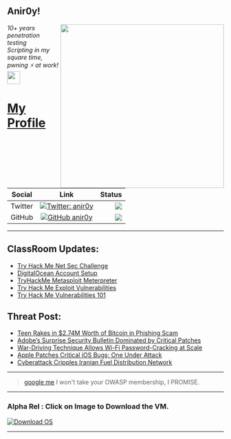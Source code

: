<h2>Anir0y!</h2>
<img align='right' src="https://github-readme-stats.vercel.app/api?username=anir0y&show_icons=true&theme=dark" width="380">
<p><em>10+ years penetration testing<br>
  Scripting in my square time, pwning ⚡ at work!<img src="https://media.giphy.com/media/WUlplcMpOCEmTGBtBW/giphy.gif" width="30"> 
</em></p>



# [My Profile](https://anir0y.in/refer=githubreadme)

| Social   |      Link      | Status|
|----------|:-------------:|--:|
| Twitter |  [![Twitter: anir0y](https://img.shields.io/twitter/follow/anir0y?label=Follow%20me&style=plastic)](https://twitter.com/anir0y)| ![](https://img.shields.io/badge/Status-Online-blue)|
| GitHub |    [![GitHub anir0y](https://img.shields.io/github/followers/anir0y?label=Fork%20me&style=plastic)](https://github.com/anir0y)   | ![](https://img.shields.io/badge/Status-Online-blue)|


---

## ClassRoom Updates:

<!-- CLASS:START -->
- [Try Hack Me Net Sec Challenge](https://classroom.anir0y.in/post/tryhackme-netsecchallenge/)
- [DigitalOcean Account Setup](https://classroom.anir0y.in/post/ref-do/)
- [TryHackMe Metasploit Meterpreter](https://classroom.anir0y.in/post/tryhackme-meterpreter/)
- [Try Hack Me Exploit Vulnerabilities](https://classroom.anir0y.in/post/tryhackme-exploitingavulnerabilityv2.md/)
- [Try Hack Me Vulnerabilities 101](https://classroom.anir0y.in/post/tryhackme-vulnerabilities101/)
<!-- CLASS:END -->

## Threat Post:

<!-- THREAT:START -->
- [Teen Rakes in $2.74M Worth of Bitcoin in Phishing Scam](https://threatpost.com/teen-rakes-in-2-74m-worth-of-bitcoin-in-phishing-scam/175834/)
- [Adobe’s Surprise Security Bulletin Dominated by Critical Patches](https://threatpost.com/critical-patches-adobe-security-bulletin/175825/)
- [War-Driving Technique Allows Wi-Fi Password-Cracking at Scale](https://threatpost.com/war-driving-wi-fi-password-cracking/175817/)
- [Apple Patches Critical iOS Bugs; One Under Attack](https://threatpost.com/apple-patches-ios-bugs/175803/)
- [Cyberattack Cripples Iranian Fuel Distribution Network](https://threatpost.com/cyberattack-cripples-iranian-fuel-distribution-network/175794/)
<!-- THREAT:END -->
---


> [google me](https://google.com/search?q=@anir0y) I won't take your OWASP membership, I PROMISE. 

---
### Alpha Rel : Click on Image to Download the VM.
[![Download OS](https://i.imgur.com/4RUjCIA.png)](https://sourceforge.net/projects/classroom-os/files/latest/download)

---

